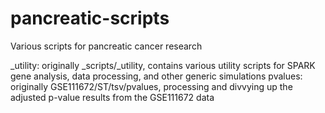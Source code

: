 # pancreatic-scripts
Various scripts for pancreatic cancer research

_utility: originally _scripts/_utility, contains various utility scripts for SPARK gene analysis, data processing, and other generic simulations
pvalues: originally GSE111672/ST/tsv/pvalues, processing and divvying up the adjusted p-value results from the GSE111672 data
